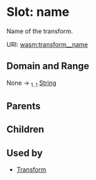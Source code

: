 
# Slot: name

Name of the transform.

URI: [wasm:transform__name](https://w3id.org/itk/wasmtransform__name)


## Domain and Range

None &#8594;  <sub>1..1</sub> [String](types/String.md)

## Parents


## Children


## Used by

 * [Transform](Transform.md)

